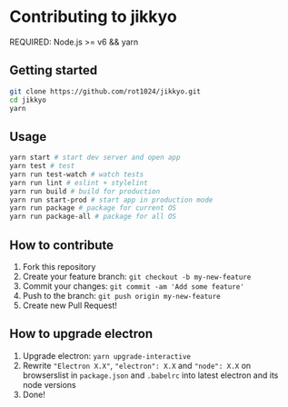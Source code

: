 # Contributing to jikkyo

REQUIRED: Node.js >= v6 && yarn

## Getting started

```sh
git clone https://github.com/rot1024/jikkyo.git
cd jikkyo
yarn
```

## Usage

```sh
yarn start # start dev server and open app
yarn test # test
yarn run test-watch # watch tests
yarn run lint # eslint + stylelint
yarn run build # build for production
yarn run start-prod # start app in production mode
yarn run package # package for current OS
yarn run package-all # package for all OS
```

## How to contribute

1. Fork this repository
2. Create your feature branch: `git checkout -b my-new-feature`
3. Commit your changes: `git commit -am 'Add some feature'`
4. Push to the branch: `git push origin my-new-feature`
5. Create new Pull Request!

## How to upgrade electron
1. Upgrade electron: `yarn upgrade-interactive`
2. Rewrite `"Electron X.X"`, `"electron": X.X` and `"node": X.X` on browserslist in `package.json` and `.babelrc` into latest electron and its node versions
3. Done!
